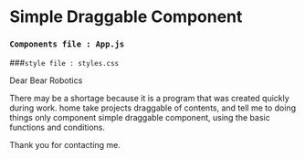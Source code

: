 # Simple Draggable Component

### `Components file : App.js`
###`style file : styles.css`

Dear Bear Robotics

There may be a shortage because it is a program that was created quickly during work.
home take projects draggable of contents, and tell me to doing things only component simple draggable component,
using the basic functions and conditions.



Thank you for contacting me.

